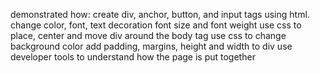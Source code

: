 demonstrated how:
create div, anchor, button, and input tags using html.
change color, font, text decoration font size and font weight
use css to place, center and move div around the body tag
use css to change background color add padding, margins, height and width to div
use developer tools to understand how the page is put together

 